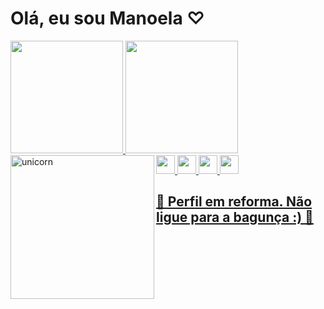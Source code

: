 <h1> Olá, eu sou Manoela ♡ </h1>

  	

<div>
  <a href="https://github.com/Manuzit">
  <img height="180em" src="https://github-readme-stats.vercel.app/api?username=Manuzit&show_icons=true&theme=dracula&include_all_commits=true&count_private=true"/>
  <img height="180em" src="https://github-readme-stats.vercel.app/api/top-langs/?username=Manuzit&layout=compact&langs_count=7&theme=dracula"/>
</div>
 
  <img align="left" alt="unicorn" src="https://media.giphy.com/media/yfj94YWY3umHcTn5IC/giphy.gif" width="230" height="230" frameBorder="0" class="giphy-embed">
  
 
<img src="https://cdn.jsdelivr.net/gh/devicons/devicon/icons/html5/html5-original.svg" height ="30">
<img src="https://cdn.jsdelivr.net/gh/devicons/devicon/icons/css3/css3-original.svg" height ="30">
<img src="https://cdn.jsdelivr.net/gh/devicons/devicon/icons/javascript/javascript-original.svg" height ="30">
<img src="https://cdn.jsdelivr.net/gh/devicons/devicon/icons/python/python-original.svg" height ="30">
 

	
<h2> 🚧 Perfil em reforma. Não ligue para a bagunça :) 🚧</h2>
	
	

